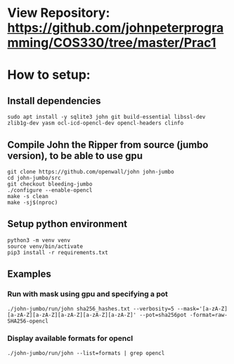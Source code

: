 # View Repository: https://github.com/johnpeterprogramming/COS330/tree/master/Prac1
# How to setup:

## Install dependencies
```
sudo apt install -y sqlite3 john git build-essential libssl-dev zlib1g-dev yasm ocl-icd-opencl-dev opencl-headers clinfo
```

## Compile John the Ripper from source (jumbo version), to be able to use gpu
```
git clone https://github.com/openwall/john john-jumbo
cd john-jumbo/src
git checkout bleeding-jumbo
./configure --enable-opencl
make -s clean
make -sj$(nproc)
```

## Setup python environment
```
python3 -m venv venv
source venv/bin/activate
pip3 install -r requirements.txt
```


## Examples
### Run with mask using gpu and specifying a pot
```
./john-jumbo/run/john sha256_hashes.txt --verbosity=5 --mask='[a-zA-Z][a-zA-Z][a-zA-Z][a-zA-Z][a-zA-Z][a-zA-Z]' --pot=sha256pot -format=raw-SHA256-opencl
```
### Display available formats for opencl
```
./john-jumbo/run/john --list=formats | grep opencl
```
